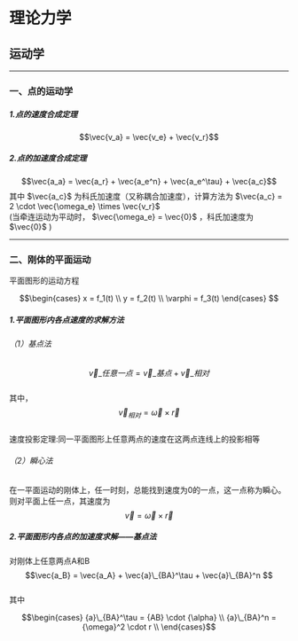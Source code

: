 # 理论力学
## 运动学

***
### 一、点的运动学
##### 1.点的速度合成定理
$$\vec{v_a} = \vec{v_e} + \vec{v_r}$$

##### 2.点的加速度合成定理  
$$\vec{a_a} = \vec{a_r} + \vec{a_e^n} + \vec{a_e^\tau} + \vec{a_c}$$ 
其中 $\vec{a_c}$ 为科氏加速度（又称耦合加速度），计算方法为 $\vec{a_c} = 2 \cdot \vec{\omega_e} \times \vec{v_r}$  
(当牵连运动为平动时， $\vec{\omega_e} = \vec{0}$  ，科氏加速度为  $\vec{0}$  )

***
### 二、刚体的平面运动
平面图形的运动方程  
```math
\begin{cases}  
    x = f_1(t)  \\  
    y = f_2(t)  \\  
    \varphi = f_3(t)  
\end{cases}  
```

##### 1.平面图形内各点速度的求解方法
###### （1）基点法   
$$\vec{v}\_{任意一点} = \vec{v}\_{基点} + \vec{v}\_{相对} $$  
其中，  
$$\vec{v}_{相对} = \vec{\omega} \times \vec{r}$$  
速度投影定理:同一平面图形上任意两点的速度在这两点连线上的投影相等

###### （2）瞬心法
在一平面运动的刚体上，任一时刻，总能找到速度为0的一点，这一点称为瞬心。
则对平面上任一点，其速度为  
$$\vec{v} = \vec{\omega} \times \vec{r}$$

##### 2.平面图形内各点的加速度求解——基点法
对刚体上任意两点A和B  
$$\vec{a_B} = \vec{a_A} + \vec{a}\_{BA}^\tau + \vec{a}\_{BA}^n $$  
其中  
```math
\begin{cases}  
    {a}\_{BA}^\tau = {AB} \cdot {\alpha} \\  
    {a}\_{BA}^n = {\omega}^2 \cdot r \\  
\end{cases}
```

